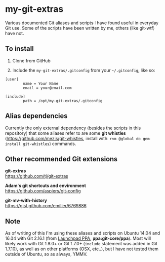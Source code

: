 
my-git-extras
=============

Various documented Git aliases and scripts I have found useful in everyday Git use. Some of the scripts have been written by me, others (like git-wtf) have not.


To install
----------

1) Clone from GitHub

2) Include the `my-git-extras/.gitconfig` from your `~/.gitconfig`, like so:

```
[user]
        name = Your Name
        email = your@email.com

[include]
        path = /opt/my-git-extras/.gitconfig
```


Alias dependencies
------------------

Currently the only external dependency (besides the scripts in this repository) that some aliases refer to are some **git whistles** (https://github.com/mezis/git-whistles, install with: `rvm @global do gem install git-whistles`) commands.


Other recommended Git extensions
--------------------------------

**git-extras**  
https://github.com/tj/git-extras

**Adam's git shortcuts and environment**  
https://github.com/aspiers/git-config

**git-mv-with-history**  
https://gist.github.com/emiller/6769886


Note
----

As of writing of this I'm using these aliases and scripts on Ubuntu 14.04 and 16.04 with Git 2.16.1 (from [Launchpad PPA](https://launchpad.net/~git-core/+archive/ubuntu/ppa), **ppa:git-core/ppa**). Most will likely work with Git 1.8.0+ or Git 1.7.0+ (`include` statement was added in Git 1.7.10), as well as on other platforms (OSX, etc..), but I have not tested them outside of Ubuntu, so as always, YMMV.
